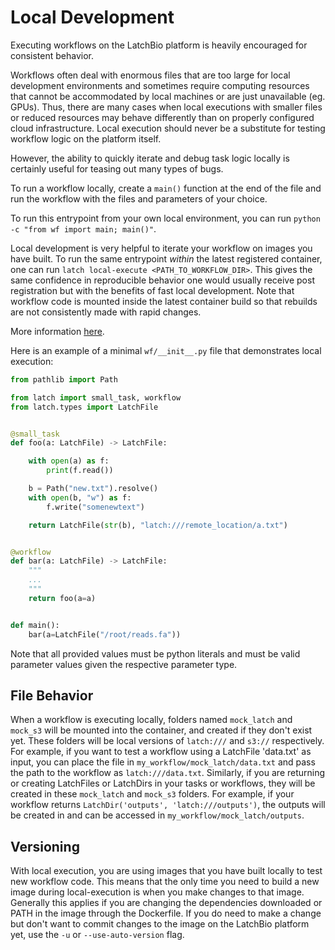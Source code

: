 # Local Development

Executing workflows on the LatchBio platform is heavily encouraged for
consistent behavior.

Workflows often deal with enormous files that are too large for local
development environments and sometimes require computing resources that cannot
be accommodated by local machines or are just unavailable (eg. GPUs).  Thus,
there are many cases when local executions with smaller files or reduced
resources may behave differently than on properly configured cloud
infrastructure. Local execution should never be a substitute for testing
workflow logic on the platform itself.

However, the ability to quickly iterate and debug task logic locally is
certainly useful for teasing out many types of bugs.

To run a workflow locally, create a `main()` function at the end of the file
and run the workflow with the files and parameters of your choice. 

To run this entrypoint from your own local environment, you can run 
`python -c "from wf import main; main()"`.

Local development is very helpful to iterate your workflow on images you have built.
To run the same entrypoint _within_ the latest registered container, one can run
`latch local-execute <PATH_TO_WORKFLOW_DIR>`. This gives the same confidence in
reproducible behavior one would usually receive post registration but with the
benefits of fast local development. Note that workflow code is
mounted inside the latest container build so that rebuilds are not consistently
made with rapid changes.

More information [here](https://docs.latch.bio/subcommands.html#latch-local-execute).

Here is an example of a minimal `wf/__init__.py` file that demonstrates local
execution:

```python
from pathlib import Path

from latch import small_task, workflow
from latch.types import LatchFile


@small_task
def foo(a: LatchFile) -> LatchFile:

    with open(a) as f:
        print(f.read())

    b = Path("new.txt").resolve()
    with open(b, "w") as f:
        f.write("somenewtext")

    return LatchFile(str(b), "latch:///remote_location/a.txt")


@workflow
def bar(a: LatchFile) -> LatchFile:
    """
    ...
    """
    return foo(a=a)


def main():
    bar(a=LatchFile("/root/reads.fa"))
```

Note that all provided values must be python literals and must be valid
parameter values given the respective parameter type.

## File Behavior

When a workflow is executing locally, folders named `mock_latch` and `mock_s3` 
will be mounted into the container, and created if they don't exist yet. These folders
will be local versions of `latch:///` and `s3://` respectively. For example, if you 
want to test a workflow using a LatchFile 'data.txt' as input, you can place the file
in `my_workflow/mock_latch/data.txt` and pass the path to the workflow as `latch:///data.txt`.
Similarly, if you are returning or creating LatchFiles or LatchDirs in your tasks or workflows,
they will be created in these `mock_latch` and `mock_s3` folders. For example, if your workflow
returns `LatchDir('outputs', 'latch:///outputs')`, the outputs will be created in
and can be accessed in `my_workflow/mock_latch/outputs`.

## Versioning

With local execution, you are using images that you have built locally to test new workflow 
code. This means that the only time you need to build a new image during local-execution is 
when you make changes to that image. Generally this applies if you are changing the dependencies 
downloaded or PATH in the image through the Dockerfile. If you do need to make a change but don't want
to commit changes to the image on the LatchBio platform yet, use the `-u` or `--use-auto-version` 
flag.
